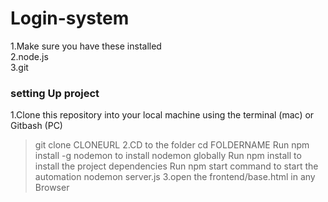 # Login-system

1.Make sure you have these installed \
2.node.js \
3.git 
### setting Up project 
1.Clone this repository into your local machine using the terminal (mac) or Gitbash (PC) 
 > git clone CLONEURL
2.CD to the folder cd FOLDERNAME Run
 > npm install -g nodemon to install nodemon globally Run 
 > npm install to install the project dependencies Run 
 > npm start command to start the automation
 > nodemon server.js
3.open the frontend/base.html in any Browser

